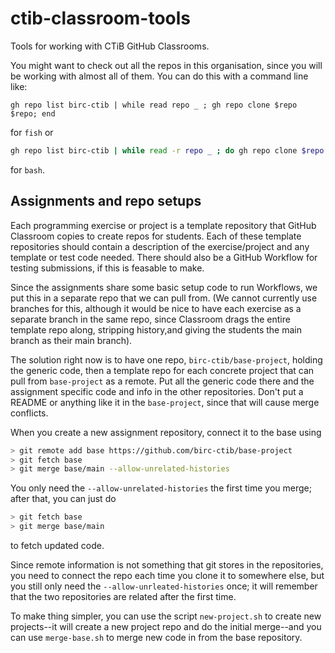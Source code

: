# ctib-classroom-tools

Tools for working with CTiB GitHub Classrooms.

You might want to check out all the repos in this organisation, since you will be working with almost all of them. You can do this with a command line like:

```fish
gh repo list birc-ctib | while read repo _ ; gh repo clone $repo $repo; end
```

for `fish` or 

```bash
gh repo list birc-ctib | while read -r repo _ ; do gh repo clone $repo $repo; done
```

for `bash`.

## Assignments and repo setups

Each programming exercise or project is a template repository that GitHub Classroom copies to create repos for students. Each of these template repositories should contain a description of the exercise/project and any template or test code needed. There should also be a GitHub Workflow for testing submissions, if this is feasable to make.

Since the assignments share some basic setup code to run Workflows, we put this in a separate repo that we can pull from. (We cannot currently use branches for this, although it would be nice to have each exercise as a separate branch in the same repo, since Classroom drags the entire template repo along, stripping history,and giving the students the main branch as their main branch).

The solution right now is to have one repo, `birc-ctib/base-project`, holding the generic code, then a template repo for each concrete project that can pull from `base-project` as a remote. Put all the generic code there and the assignment specific code and info in the other repositories. Don't put a README or anything like it in the `base-project`, since that will cause merge conflicts.

When you create a new assignment repository, connect it to the base using

```sh
> git remote add base https://github.com/birc-ctib/base-project
> git fetch base
> git merge base/main --allow-unrelated-histories
```
You only need the `--allow-unrelated-histories` the first time you merge; after that, you can just do

```sh
> git fetch base
> git merge base/main
```

to fetch updated code.

Since remote information is not something that git stores in the repositories, you need to connect the repo each time you clone it to somewhere else, but you still only need the `--allow-unrleated-histories` once; it will remember that the two repositories are related after the first time.

To make thing simpler, you can use the script `new-project.sh` to create new projects--it will create a new project repo and do the initial merge--and you can use `merge-base.sh` to merge new code in from the base repository.

